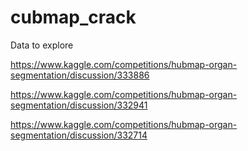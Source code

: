 # cubmap_crack

Data to explore

https://www.kaggle.com/competitions/hubmap-organ-segmentation/discussion/333886

https://www.kaggle.com/competitions/hubmap-organ-segmentation/discussion/332941

https://www.kaggle.com/competitions/hubmap-organ-segmentation/discussion/332714
